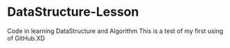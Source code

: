 # DataStructure-Lesson
Code in learning DataStructure and Algorithm
This is a test of my first using of GitHub.XD
